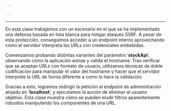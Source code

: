 ```yaml
---

---
```


---
En esta clase trabajamos con un escenario en el que se ha implementado una defensa basada en lista blanca para mitigar ataques SSRF. A pesar de esta protección, conseguimos acceder a un endpoint interno aprovechando cómo el servidor interpreta las URLs con credenciales embebidas.

Comenzamos probando distintas variantes del parámetro ‘**stockApi**‘, observando cómo la aplicación extrae y valida el hostname. Tras verificar que se aceptan URLs con formato de usuario, utilizamos técnicas de doble codificación para manipular el valor del hostname y hacer que el servidor interprete la URL de forma diferente a como lo hace la validación.

Gracias a esto, logramos redirigir la petición al endpoint de administración alojado en ‘**localhost**‘, y ejecutamos la acción de eliminar al usuario objetivo. Esta clase muestra cómo se pueden eludir filtros aparentemente robustos manipulando los componentes de una URL.